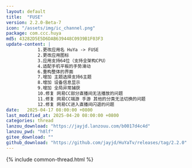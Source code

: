 ```yaml
---
layout: default
title:  "FUSE"
version: 2.2.0-Beta-7
icon: "/assets/img/ic_channel.png"
package: com.ccc.huya
md5: 43282D5E5D6DAB639448C0939B1F03F3
update-content: |
            1.更改应用名 HuYa -> FUSE
            2.更改应用图标
            3.应用支持64位（支持全架构CPU）
            4.适配手机平板的手势滑动
            6.重构整体的界面
            7.增加 主题选择支持6主题
            8.增加 设备信息显示
            9.增加 全局异常捕获
            10.修复 网易CC部分直播间无法播放的问题
            11.修复 网易CC端游 手游 其他的分类无法切换的问题
            12.修复 网易CC进入直播间闪退的问题
date:   2025-04-17 08:00:00 +0800
last_modified_at: 2025-04-20 08:00:00 +0800
categories: thread
lanzou_download: "https://jayjd.lanzouu.com/b0017d4c4d"
lanzou_pwd: "h8lf"
gitee_download: ""
github_download: "https://github.com/jayjd/HuYaTv/releases/tag/2.2.0"
---
```

{% include common-thread.html %}